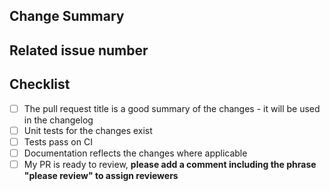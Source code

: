 <!-- Thank you for your contribution! -->
<!-- Unless your change is trivial, please create an issue to discuss the change before creating a PR -->

## Change Summary

<!-- Please give a short summary of the changes. -->

## Related issue number

<!-- WARNING: please use "fix #123" style references so the issue is closed when this PR is merged. -->

## Checklist

* [ ] The pull request title is a good summary of the changes - it will be used in the changelog
* [ ] Unit tests for the changes exist
* [ ] Tests pass on CI
* [ ] Documentation reflects the changes where applicable
* [ ] My PR is ready to review, **please add a comment including the phrase "please review" to assign reviewers**
